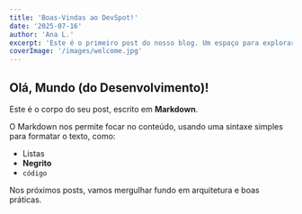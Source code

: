 ```yaml
---
title: 'Boas-Vindas ao DevSpot!'
date: '2025-07-16'
author: 'Ana L.'
excerpt: 'Este é o primeiro post do nosso blog. Um espaço para explorarmos juntos o universo do desenvolvimento de software com qualidade e pragmatismo.'
coverImage: '/images/welcome.jpg'
---
```


## Olá, Mundo (do Desenvolvimento)!

Este é o corpo do seu post, escrito em **Markdown**. 

O Markdown nos permite focar no conteúdo, usando uma sintaxe simples para formatar o texto, como:

- Listas
- **Negrito**
- `código`

Nos próximos posts, vamos mergulhar fundo em arquitetura e boas práticas.